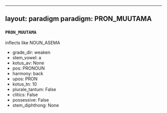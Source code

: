 
---
layout: paradigm
paradigm: PRON_MUUTAMA
---
### ` PRON_MUUTAMA `

inflects like NOUN_ASEMA
* grade_dir: weaken
* stem_vowel: a
* kotus_av: None
* pos: PRONOUN
* harmony: back
* upos: PRON
* kotus_tn: 10
* plurale_tantum: False
* clitics: False
* possessive: False
* stem_diphthong: None
